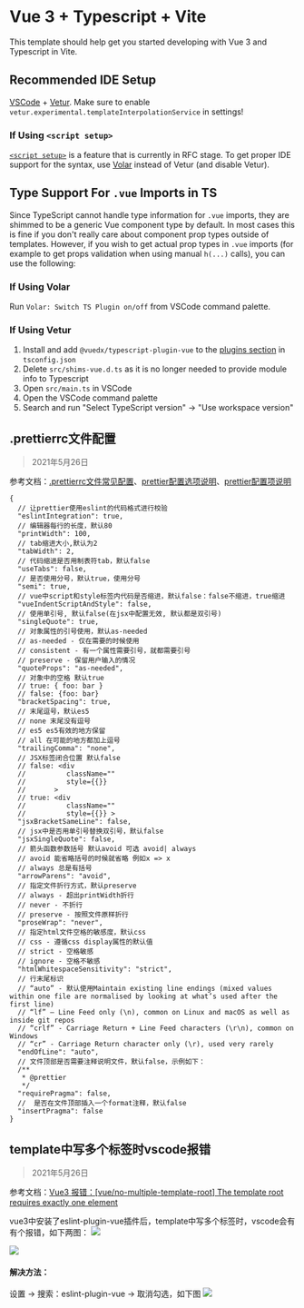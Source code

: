 # Vue 3 + Typescript + Vite

This template should help get you started developing with Vue 3 and Typescript in Vite.

## Recommended IDE Setup

[VSCode](https://code.visualstudio.com/) + [Vetur](https://marketplace.visualstudio.com/items?itemName=octref.vetur). Make sure to enable `vetur.experimental.templateInterpolationService` in settings!

### If Using `<script setup>`

[`<script setup>`](https://github.com/vuejs/rfcs/pull/227) is a feature that is currently in RFC stage. To get proper IDE support for the syntax, use [Volar](https://marketplace.visualstudio.com/items?itemName=johnsoncodehk.volar) instead of Vetur (and disable Vetur).

## Type Support For `.vue` Imports in TS

Since TypeScript cannot handle type information for `.vue` imports, they are shimmed to be a generic Vue component type by default. In most cases this is fine if you don't really care about component prop types outside of templates. However, if you wish to get actual prop types in `.vue` imports (for example to get props validation when using manual `h(...)` calls), you can use the following:

### If Using Volar

Run `Volar: Switch TS Plugin on/off` from VSCode command palette.

### If Using Vetur

1. Install and add `@vuedx/typescript-plugin-vue` to the [plugins section](https://www.typescriptlang.org/tsconfig#plugins) in `tsconfig.json`
2. Delete `src/shims-vue.d.ts` as it is no longer needed to provide module info to Typescript
3. Open `src/main.ts` in VSCode
4. Open the VSCode command palette
5. Search and run "Select TypeScript version" -> "Use workspace version"

## .prettierrc文件配置

> 2021年5月26日

参考文档：[.prettierrc文件常见配置](https://blog.csdn.net/onlyliii/article/details/89312857)、[prettier配置选项说明](https://blog.csdn.net/guowenf/article/details/107346230#prettier_2)、[prettier配置项说明](https://blog.csdn.net/peade/article/details/103865934)

```
{
  // 让prettier使用eslint的代码格式进行校验
  "eslintIntegration": true,
  // 编辑器每行的长度，默认80
  "printWidth": 100,
  // tab缩进大小,默认为2
  "tabWidth": 2,
  // 代码缩进是否用制表符tab，默认false
  "useTabs": false,
  // 是否使用分号，默认true，使用分号
  "semi": true,
  // vue中script和style标签内代码是否缩进，默认false：false不缩进，true缩进
  "vueIndentScriptAndStyle": false,
  // 使用单引号, 默认false(在jsx中配置无效, 默认都是双引号)
  "singleQuote": true,
  // 对象属性的引号使用，默认as-needed
  // as-needed - 仅在需要的时候使用
  // consistent - 有一个属性需要引号，就都需要引号
  // preserve - 保留用户输入的情况
  "quoteProps": "as-needed", 
  // 对象中的空格 默认true
  // true: { foo: bar }
  // false: {foo: bar}
  "bracketSpacing": true,
  // 末尾逗号，默认es5
  // none 末尾没有逗号
  // es5 es5有效的地方保留
  // all 在可能的地方都加上逗号
  "trailingComma": "none",
  // JSX标签闭合位置 默认false
  // false: <div
  //          className=""
  //          style={{}}
  //       >
  // true: <div
  //          className=""
  //          style={{}} >
  "jsxBracketSameLine": false,
  // jsx中是否用单引号替换双引号，默认false
  "jsxSingleQuote": false,
  // 箭头函数参数括号 默认avoid 可选 avoid| always
  // avoid 能省略括号的时候就省略 例如x => x
  // always 总是有括号
  "arrowParens": "avoid",
  // 指定文件折行方式，默认preserve
  // always - 超出printWidth折行
  // never - 不折行
  // preserve - 按照文件原样折行
  "proseWrap": "never",
  // 指定html文件空格的敏感度，默认css
  // css - 遵循css display属性的默认值
  // strict - 空格敏感
  // ignore - 空格不敏感    
  "htmlWhitespaceSensitivity": "strict",
  // 行末尾标识
  // “auto” - 默认使用Maintain existing line endings (mixed values within one file are normalised by looking at what’s used after the first line)
  // “lf” – Line Feed only (\n), common on Linux and macOS as well as inside git repos
  // “crlf” - Carriage Return + Line Feed characters (\r\n), common on Windows
  // “cr” - Carriage Return character only (\r), used very rarely
  "endOfLine": "auto",
  // 文件顶部是否需要注释说明文件，默认false，示例如下：
  /**
   * @prettier
   */   
  "requirePragma": false,
  //  是否在文件顶部插入一个format注释，默认false
  "insertPragma": false
}
```

## template中写多个标签时vscode报错

> 2021年5月26日

参考文档：[Vue3 报错：[vue/no-multiple-template-root] The template root requires exactly one element](https://blog.csdn.net/qq_45909266/article/details/115084518 "Vue3 报错：[vue/no-multiple-template-root] The template root requires exactly one element")

vue3中安装了eslint-plugin-vue插件后，template中写多个标签时，vscode会有有个报错，如下两图：
![](https://www.showdoc.com.cn/server/api/attachment/visitfile/sign/6e7859a630da021a5e644ddd9a77698a)

![](https://www.showdoc.com.cn/server/api/attachment/visitfile/sign/11d8d434e27c899953f8a9b179ce2e8a)
#### 解决方法：
设置 -> 搜索：eslint-plugin-vue -> 取消勾选，如下图
![](https://www.showdoc.com.cn/server/api/attachment/visitfile/sign/73d9fc42ab311c6a9db2972174255da7)
